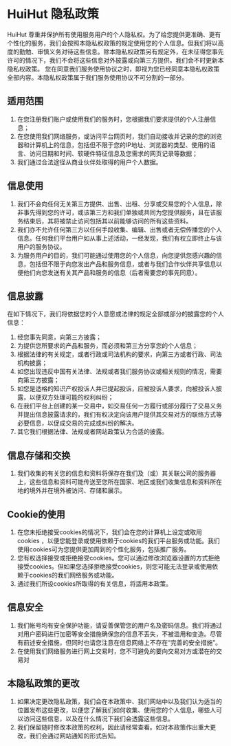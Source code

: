 # HuiHut 隐私政策

HuiHut 尊重并保护所有使用服务用户的个人隐私权。为了给您提供更准确、更有个性化的服务，我们会按照本隐私权政策的规定使用您的个人信息。但我们将以高度的勤勉、审慎义务对待这些信息。除本隐私权政策另有规定外，在未征得您事先许可的情况下，我们不会将这些信息对外披露或向第三方提供。我们会不时更新本隐私权政策。 您在同意我们服务使用协议之时，即视为您已经同意本隐私权政策全部内容。本隐私权政策属于我们服务使用协议不可分割的一部分。

## 适用范围

1. 在您注册我们账户或使用我们的服务时，您根据我们要求提供的个人注册信息；
2. 在您使用我们网络服务，或访问平台网页时，我们自动接收并记录的您的浏览器和计算机上的信息，包括但不限于您的IP地址、浏览器的类型、使用的语言、访问日期和时间、软硬件特征信息及您需求的网页记录等数据；
3. 我们通过合法途径从商业伙伴处取得的用户个人数据。

## 信息使用

1. 我们不会向任何无关第三方提供、出售、出租、分享或交易您的个人信息，除非事先得到您的许可，或该第三方和我们单独或共同为您提供服务，且在该服务结束后，其将被禁止访问包括其以前能够访问的所有这些资料。
2. 我们亦不允许任何第三方以任何手段收集、编辑、出售或者无偿传播您的个人信息。任何我们平台用户如从事上述活动，一经发现，我们有权立即终止与该用户的服务协议。
3. 为服务用户的目的，我们可能通过使用您的个人信息，向您提供您感兴趣的信息，包括但不限于向您发出产品和服务信息，或者与我们合作伙伴共享信息以便他们向您发送有关其产品和服务的信息（后者需要您的事先同意）。

## 信息披露

在如下情况下，我们将依据您的个人意愿或法律的规定全部或部分的披露您的个人信息：
1. 经您事先同意，向第三方披露；
2. 为提供您所要求的产品和服务，而必须和第三方分享您的个人信息；
3. 根据法律的有关规定，或者行政或司法机构的要求，向第三方或者行政、司法机构披露；
4. 如您出现违反中国有关法律、法规或者我们服务协议或相关规则的情况，需要向第三方披露；
5. 如您是适格的知识产权投诉人并已提起投诉，应被投诉人要求，向被投诉人披露，以便双方处理可能的权利纠纷；
6. 在我们平台上创建的某一交易中，如交易任何一方履行或部分履行了交易义务并提出信息披露请求的，我们有权决定向该用户提供其交易对方的联络方式等必要信息，以促成交易的完成或纠纷的解决。
7. 其它我们根据法律、法规或者网站政策认为合适的披露。

## 信息存储和交换

1. 我们收集的有关您的信息和资料将保存在我们及（或）其关联公司的服务器上，这些信息和资料可能传送至您所在国家、地区或我们收集信息和资料所在地的境外并在境外被访问、存储和展示。

## Cookie的使用
1. 在您未拒绝接受cookies的情况下，我们会在您的计算机上设定或取用cookies ，以便您能登录或使用依赖于cookies的我们平台服务或功能。我们使用cookies可为您提供更加周到的个性化服务，包括推广服务。
2. 您有权选择接受或拒绝接受cookies。您可以通过修改浏览器设置的方式拒绝接受cookies。但如果您选择拒绝接受cookies，则您可能无法登录或使用依赖于cookies的我们网络服务或功能。
3. 通过我们所设cookies所取得的有关信息，将适用本政策。

## 信息安全
1. 我们帐号均有安全保护功能，请妥善保管您的用户名及密码信息。我们将通过对用户密码进行加密等安全措施确保您的信息不丢失，不被滥用和变造。尽管有前述安全措施，但同时也请您注意在信息网络上不存在“完善的安全措施”。
2. 在使用我们网络服务进行网上交易时，您不可避免的要向交易对方或潜在的交易对

## 本隐私政策的更改
1. 如果决定更改隐私政策，我们会在本政策中、我们网站中以及我们认为适当的位置发布这些更改，以便您了解我们如何收集、使用您的个人信息，哪些人可以访问这些信息，以及在什么情况下我们会透露这些信息。
2. 我们保留随时修改本政策的权利，因此请经常查看。如对本政策作出重大更改，我们会通过网站通知的形式告知。